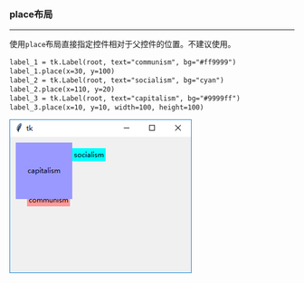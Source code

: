 ### place布局

--------------------

使用`place`布局直接指定控件相对于父控件的位置。不建议使用。

    label_1 = tk.Label(root, text="communism", bg="#ff9999")
    label_1.place(x=30, y=100)
    label_2 = tk.Label(root, text="socialism", bg="cyan")
    label_2.place(x=110, y=20)
    label_3 = tk.Label(root, text="capitalism", bg="#9999ff")
    label_3.place(x=10, y=10, width=100, height=100)

![](static/3ffdc1c018b4dd37134123854c21eb35.png)